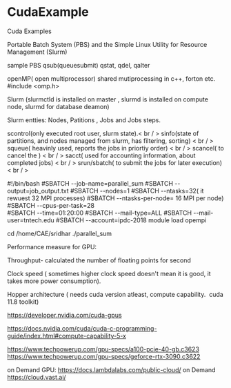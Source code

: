 # CudaExample
Cuda Examples 

Portable Batch System (PBS) and the Simple Linux Utility for Resource Management (Slurm) 

sample PBS 
qsub(queuesubmit) qstat, qdel, qalter

openMP( open multiprocessor) shared mutiprocessing in c++, forton etc.
#include <omp.h>



Slurm (slurmctld is installed on master , slurmd is installed on compute node, slurmd for database deamon)

Slurm entties:
Nodes, Patitions , Jobs and Jobs steps.

scontrol(only executed root user, slurm state).< br / >
sinfo(state of partitions, and nodes managed from slurm, has filtering, sorting) < br / >
squeue( heavinly used, reports the jobs in priortiy order) < br / >
scancel( to cancel the ) < br / >
sacct( used for accounting information, about completed jobs) < br / >
srun/sbatch( to submit the jobs for later execution) < br / >



#!/bin/bash
#SBATCH --job-name=parallel_sum
#SBATCH --output=job_output.txt
#SBATCH --nodes=1
#SBATCH --ntasks=32( it rewuest 32 MPI processes)
#SBATCH --ntasks-per-node= 16 MPI per node)
#SBATCH --cpus-per-task=28  
#SBATCH --time=01:20:00
#SBATCH --mail-type=ALL
#SBATCH --mail-user=tntech.edu
#SBATCH --account=ipdc-2018
module load opempi

cd /home/CAE/sridhar
./parallel_sum


Performance measure for GPU:

Throughput-    calculated the number of floating points for second

Clock speed  ( sometimes higher clock speed doesn't mean it is good, it takes more power consumption).

Hopper architecture ( needs cuda version atleast, compute capability.  cuda 11.8 toolkit)

https://developer.nvidia.com/cuda-gpus

https://docs.nvidia.com/cuda/cuda-c-programming-guide/index.html#compute-capability-5-x

https://www.techpowerup.com/gpu-specs/a100-pcie-40-gb.c3623
https://www.techpowerup.com/gpu-specs/geforce-rtx-3090.c3622


on Demand GPU: https://docs.lambdalabs.com/public-cloud/
on Demand https://cloud.vast.ai/



